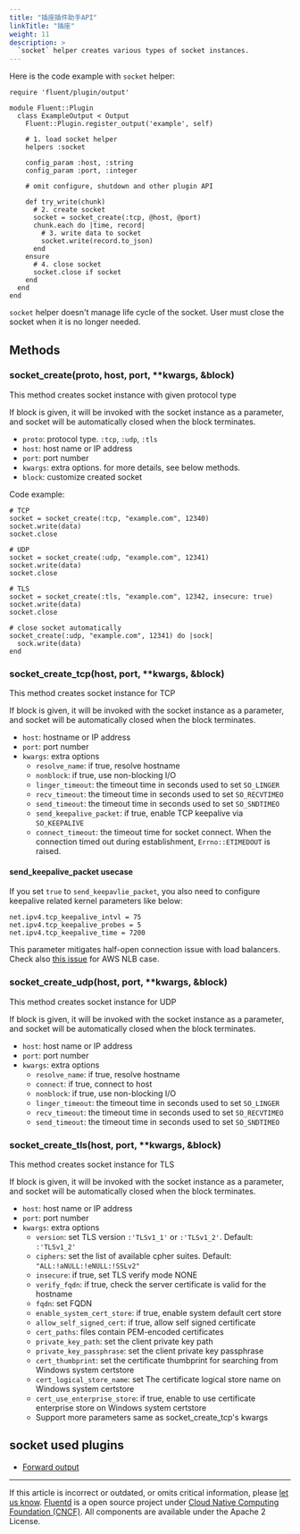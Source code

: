 ```yaml
---
title: "插座插件助手API"
linkTitle: "插座"
weight: 11
description: >
  `socket` helper creates various types of socket instances.
---
```


Here is the code example with `socket` helper:

```
require 'fluent/plugin/output'

module Fluent::Plugin
  class ExampleOutput < Output
    Fluent::Plugin.register_output('example', self)

    # 1. load socket helper
    helpers :socket

    config_param :host, :string
    config_param :port, :integer

    # omit configure, shutdown and other plugin API

    def try_write(chunk)
      # 2. create socket
      socket = socket_create(:tcp, @host, @port)
      chunk.each do |time, record|
        # 3. write data to socket
        socket.write(record.to_json)
      end
    ensure
      # 4. close socket
      socket.close if socket
    end
  end
end
```

`socket` helper doesn't manage life cycle of the socket. User must close
the socket when it is no longer needed.

## Methods

### socket_create(proto, host, port, \*\*kwargs, &block)

This method creates socket instance with given protocol type

If block is given, it will be invoked with the socket instance as a
parameter, and socket will be automatically closed when the block
terminates.

- `proto`: protocol type. `:tcp`, `:udp`, `:tls`
- `host`: host name or IP address
- `port`: port number
- `kwargs`: extra options. for more details, see below methods.
- `block`: customize created socket

Code example:

```
# TCP
socket = socket_create(:tcp, "example.com", 12340)
socket.write(data)
socket.close

# UDP
socket = socket_create(:udp, "example.com", 12341)
socket.write(data)
socket.close

# TLS
socket = socket_create(:tls, "example.com", 12342, insecure: true)
socket.write(data)
socket.close

# close socket automatically
socket_create(:udp, "example.com", 12341) do |sock|
  sock.write(data)
end
```

### socket_create_tcp(host, port, \*\*kwargs, &block)

This method creates socket instance for TCP

If block is given, it will be invoked with the socket instance as a
parameter, and socket will be automatically closed when the block
terminates.

- `host`: hostname or IP address
- `port`: port number
- `kwargs`: extra options
  - `resolve_name`: if true, resolve hostname
  - `nonblock`: if true, use non-blocking I/O
  - `linger_timeout`: the timeout time in seconds used to set
    `SO_LINGER`
  - `recv_timeout`: the timeout time in seconds used to set
    `SO_RECVTIMEO`
  - `send_timeout`: the timeout time in seconds used to set
    `SO_SNDTIMEO`
  - `send_keepalive_packet`: if true, enable TCP keepalive via `SO_KEEPALIVE`
  - `connect_timeout`: the timeout time for socket connect. When the connection timed out during establishment, `Errno::ETIMEDOUT` is raised.

#### send_keepalive_packet usecase

If you set `true` to `send_keepavlie_packet`, you also need to configure keepalive related kernel parameters like below:

```
net.ipv4.tcp_keepalive_intvl = 75
net.ipv4.tcp_keepalive_probes = 5
net.ipv4.tcp_keepalive_time = 7200
```

This parameter mitigates half-open connection issue with load balancers. Check also [this issue](https://github.com/fluent/fluentd/pull/2352) for AWS NLB case.

### socket_create_udp(host, port, \*\*kwargs, &block)

This method creates socket instance for UDP

If block is given, it will be invoked with the socket instance as a
parameter, and socket will be automatically closed when the block
terminates.

- `host`: host name or IP address
- `port`: port number
- `kwargs`: extra options
  - `resolve_name`: if true, resolve hostname
  - `connect`: if true, connect to host
  - `nonblock`: if true, use non-blocking I/O
  - `linger_timeout`: the timeout time in seconds used to set
    `SO_LINGER`
  - `recv_timeout`: the timeout time in seconds used to set
    `SO_RECVTIMEO`
  - `send_timeout`: the timeout time in seconds used to set
    `SO_SNDTIMEO`

### socket_create_tls(host, port, \*\*kwargs, &block)

This method creates socket instance for TLS

If block is given, it will be invoked with the socket instance as a
parameter, and socket will be automatically closed when the block
terminates.

- `host`: host name or IP address
- `port`: port number
- `kwargs`: extra options
  - `version`: set TLS version `:'TLSv1_1'` or `:'TLSv1_2'`.
    Default: `:'TLSv1_2'`
  - `ciphers`: set the list of available cpher suites. Default:
    `"ALL:!aNULL:!eNULL:!SSLv2"`
  - `insecure`: if true, set TLS verify mode NONE
  - `verify_fqdn`: if true, check the server certificate is valid
    for the hostname
  - `fqdn`: set FQDN
  - `enable_system_cert_store`: if true, enable system default cert
    store
  - `allow_self_signed_cert`: if true, allow self signed certificate
  - `cert_paths`: files contain PEM-encoded certificates
  - `private_key_path`: set the client private key path
  - `private_key_passphrase`: set the client private key passphrase
  - `cert_thumbprint`: set the certificate thumbprint for searching from Windows system certstore
  - `cert_logical_store_name`: set The certificate logical store name on Windows system certstore
  - `cert_use_enterprise_store`: if true, enable to use certificate enterprise store on Windows system certstore
  - Support more parameters same as socket_create_tcp's kwargs

## socket used plugins

- [Forward output](/plugins/output/forward.md)

---

If this article is incorrect or outdated, or omits critical information, please [let us know](https://github.com/fluent/fluentd-docs-gitbook/issues?state=open).
[Fluentd](http://www.fluentd.org/) is a open source project under [Cloud Native Computing Foundation (CNCF)](https://cncf.io/). All components are available under the Apache 2 License.
